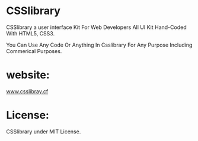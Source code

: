 # CSSlibrary
CSSlibrary a user interface Kit For Web Developers All UI Kit Hand-Coded With HTML5, CSS3.

You Can Use Any Code Or Anything In Csslibrary For Any Purpose Including Commerical Purposes.

# website:
www.csslibray.cf

# License:
CSSlibrary under MIT License.
